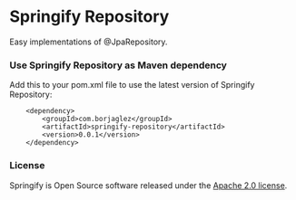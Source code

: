 # Springify Repository #

Easy implementations of @JpaRepository.

### Use Springify Repository as Maven dependency
Add this to your pom.xml file to use the latest version of Springify Repository:

        <dependency>
            <groupId>com.borjaglez</groupId>
            <artifactId>springify-repository</artifactId>
            <version>0.0.1</version>
        </dependency>
 
### License
Springify is Open Source software released under the 
[Apache 2.0 license](https://www.apache.org/licenses/LICENSE-2.0.html).